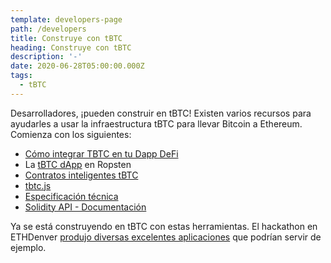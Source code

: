```yaml
---
template: developers-page
path: /developers
title: Construye con tBTC
heading: Construye con tBTC
description: '-'
date: 2020-06-28T05:00:00.000Z
tags:
  - tBTC
---
```

Desarrolladores, ¡pueden construir en tBTC! Existen varios recursos para ayudarles a usar la infraestructura tBTC para llevar Bitcoin a Ethereum. Comienza con los siguientes:

* [Cómo integrar TBTC en tu Dapp DeFi](https://tbtc.network/developers/how-to-integrate-tbtc-into-your-defi-dapp)
* La [tBTC dApp](https://dapp.test.tbtc.network/) en Ropsten
* [Contratos inteligentes tBTC](https://github.com/keep-network/tbtc)
* [tbtc.js](https://github.com/keep-network/tbtc.js)
* [Especificación técnica](http://docs.keep.network/tbtc/)
* [Solidity API - Documentación](http://docs.keep.network/tbtc/solidity/)

Ya se está construyendo en tBTC con estas herramientas. El hackathon en ETHDenver [produjo diversas excelentes aplicaciones](https://blog.keep.network/bitcoin-earn-wins-ethdenver-tbtc-hackathon-prize-5233ce805468) que podrían servir de ejemplo.
